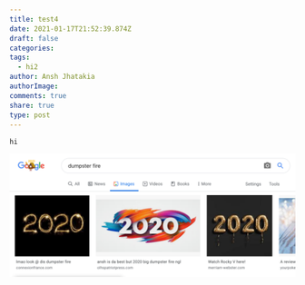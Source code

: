```yaml
---
title: test4
date: 2021-01-17T21:52:39.874Z
draft: false
categories: 
tags:
  - hi2
author: Ansh Jhatakia
authorImage: 
comments: true
share: true
type: post
---
```



```
hi
```

![](static/images/uploads/dumpster-fire.png)